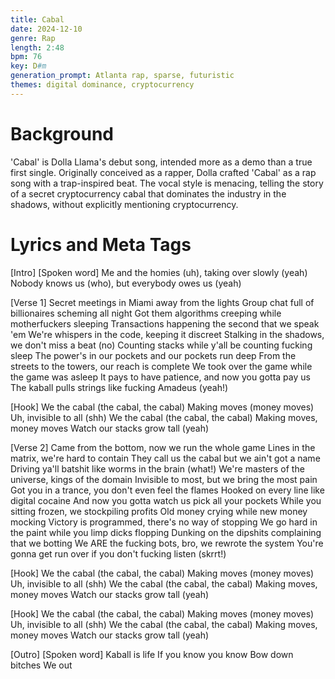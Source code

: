 ```yaml
---
title: Cabal
date: 2024-12-10
genre: Rap
length: 2:48
bpm: 76
key: D#m
generation_prompt: Atlanta rap, sparse, futuristic
themes: digital dominance, cryptocurrency
---
```


# Background

'Cabal' is Dolla Llama's debut song, intended more as a demo than a true first single. Originally conceived as a rapper, Dolla crafted 'Cabal' as a rap song with a trap-inspired beat. The vocal style is menacing, telling the story of a secret cryptocurrency cabal that dominates the industry in the shadows, without explicitly mentioning cryptocurrency.

# Lyrics and Meta Tags

[Intro] [Spoken word]
Me and the homies (uh), taking over slowly (yeah)
Nobody knows us (who), but everybody owes us (yeah)

[Verse 1]
Secret meetings in Miami away from the lights
Group chat full of billionaires scheming all night
Got them algorithms creeping while motherfuckers sleeping
Transactions happening the second that we speak 'em
We're whispers in the code, keeping it discreet
Stalking in the shadows, we don't miss a beat (no)
Counting stacks while y'all be counting fucking sleep
The power's in our pockets and our pockets run deep
From the streets to the towers, our reach is complete
We took over the game while the game was asleep
It pays to have patience, and now you gotta pay us
The kaball pulls strings like fucking Amadeus (yeah!)

[Hook]
We the cabal (the cabal, the cabal)
Making moves (money moves)
Uh, invisible to all (shh)
We the cabal (the cabal, the cabal)
Making moves, money moves
Watch our stacks grow tall (yeah)

[Verse 2]
Came from the bottom, now we run the whole game
Lines in the matrix, we're hard to contain
They call us the cabal but we ain't got a name
Driving ya'll batshit like worms in the brain (what!)
We're masters of the universe, kings of the domain
Invisible to most, but we bring the most pain
Got you in a trance, you don't even feel the flames
Hooked on every line like digital cocaine
And now you gotta watch us pick all your pockets
While you sitting frozen, we stockpiling profits
Old money crying while new money mocking
Victory is programmed, there's no way of stopping
We go hard in the paint while you limp dicks flopping
Dunking on the dipshits complaining that we botting
We ARE the fucking bots, bro, we rewrote the system
You're gonna get run over if you don't fucking listen (skrrt!)

[Hook]
We the cabal (the cabal, the cabal)
Making moves (money moves)
Uh, invisible to all (shh)
We the cabal (the cabal, the cabal)
Making moves, money moves
Watch our stacks grow tall (yeah)

[Hook]
We the cabal (the cabal, the cabal)
Making moves (money moves)
Uh, invisible to all (shh)
We the cabal (the cabal, the cabal)
Making moves, money moves
Watch our stacks grow tall (yeah)

[Outro] [Spoken word]
Kaball is life
If you know you know
Bow down bitches
We out
